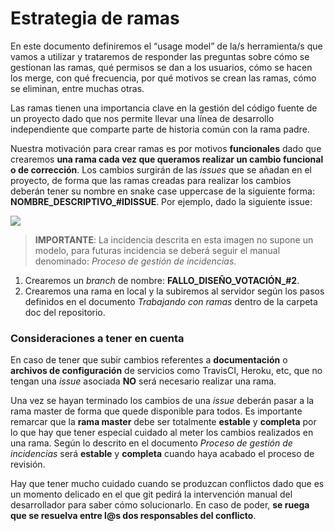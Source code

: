 # Estrategia de ramas

En este documento definiremos el “usage model” de la/s herramienta/s que vamos a utilizar y trataremos de responder las preguntas sobre cómo se gestionan las ramas, qué permisos se dan a los usuarios, cómo se hacen los merge, con qué frecuencia, por qué motivos se crean las ramas, cómo se eliminan, entre muchas otras.

Las ramas tienen una importancia clave en la gestión del código fuente de un proyecto dado que nos permite llevar una línea de desarrollo independiente que comparte parte de historia común con la rama padre. 

Nuestra motivación para crear ramas es por motivos **funcionales** dado que crearemos **una rama cada vez que queramos realizar un cambio funcional o de corrección**. Los cambios surgirán de las *issues* que se añadan en el proyecto, de forma que las ramas creadas para realizar los cambios deberán tener su nombre en snake case uppercase de la siguiente forma: **NOMBRE\_DESCRIPTIVO\_#IDISSUE**. Por ejemplo, dado la siguiente issue:

![](https://i.imgur.com/7xWBEvl.png)

> **IMPORTANTE**: La incidencia descrita en esta imagen no supone un modelo, para futuras incidencia se deberá seguir el manual denominado: *Proceso de gestión de incidencias*.

1. Crearemos un *branch* de nombre: **FALLO\_DISEÑO\_VOTACIÓN\_#2**. 
2. Crearemos una rama en local y la subiremos al servidor según los pasos definidos en el documento *Trabajando con ramas* dentro de la carpeta doc del repositorio.

### Consideraciones a tener en cuenta

En caso de tener que subir cambios referentes a **documentación** o **archivos de configuración** de servicios como TravisCI, Heroku, etc, que no tengan una *issue* asociada **NO** será necesario realizar una rama.

Una vez se hayan terminado los cambios de una *issue* deberán pasar a la rama master de forma que quede disponible para todos. Es importante remarcar que la **rama master** debe ser totalmente **estable** y **completa** por lo que hay que tener especial cuidado al meter los cambios realizados en una rama. Según lo descrito en el documento *Proceso de gestión de incidencias* será **estable** y **completa** cuando haya acabado el proceso de revisión.

Hay que tener mucho cuidado cuando se produzcan conflictos dado que es un momento delicado en el que git pedirá la intervención manual del desarrollador para saber cómo solucionarlo. En caso de poder, **se ruega que se resuelva entre l@s dos responsables del conflicto**.